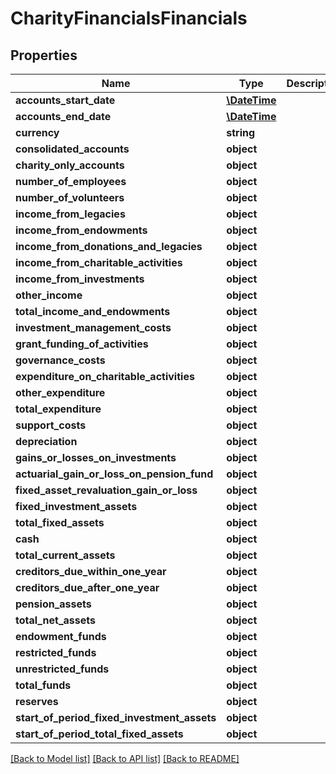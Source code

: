 # CharityFinancialsFinancials

## Properties
Name | Type | Description | Notes
------------ | ------------- | ------------- | -------------
**accounts_start_date** | [**\DateTime**](\DateTime.md) |  | 
**accounts_end_date** | [**\DateTime**](\DateTime.md) |  | 
**currency** | **string** |  | 
**consolidated_accounts** | **object** |  | 
**charity_only_accounts** | **object** |  | 
**number_of_employees** | **object** |  | 
**number_of_volunteers** | **object** |  | [optional] 
**income_from_legacies** | **object** |  | 
**income_from_endowments** | **object** |  | 
**income_from_donations_and_legacies** | **object** |  | 
**income_from_charitable_activities** | **object** |  | 
**income_from_investments** | **object** |  | 
**other_income** | **object** |  | 
**total_income_and_endowments** | **object** |  | 
**investment_management_costs** | **object** |  | 
**grant_funding_of_activities** | **object** |  | 
**governance_costs** | **object** |  | 
**expenditure_on_charitable_activities** | **object** |  | 
**other_expenditure** | **object** |  | 
**total_expenditure** | **object** |  | 
**support_costs** | **object** |  | 
**depreciation** | **object** |  | 
**gains_or_losses_on_investments** | **object** |  | 
**actuarial_gain_or_loss_on_pension_fund** | **object** |  | 
**fixed_asset_revaluation_gain_or_loss** | **object** |  | 
**fixed_investment_assets** | **object** |  | 
**total_fixed_assets** | **object** |  | 
**cash** | **object** |  | 
**total_current_assets** | **object** |  | 
**creditors_due_within_one_year** | **object** |  | 
**creditors_due_after_one_year** | **object** |  | 
**pension_assets** | **object** |  | 
**total_net_assets** | **object** |  | 
**endowment_funds** | **object** |  | 
**restricted_funds** | **object** |  | 
**unrestricted_funds** | **object** |  | 
**total_funds** | **object** |  | 
**reserves** | **object** |  | 
**start_of_period_fixed_investment_assets** | **object** |  | 
**start_of_period_total_fixed_assets** | **object** |  | 

[[Back to Model list]](../README.md#documentation-for-models) [[Back to API list]](../README.md#documentation-for-api-endpoints) [[Back to README]](../README.md)


